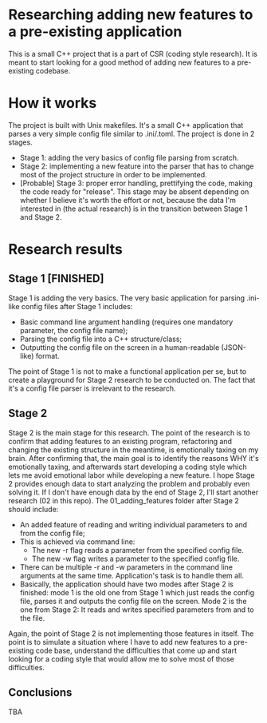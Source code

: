 # Researching adding new features to a pre-existing application
This is a small C++ project that is a part of CSR (coding style research).
It is meant to start looking for a good method of adding new features to a pre-existing codebase.

# How it works
The project is built with Unix makefiles. It's a small C++ application that parses a very simple config file similar to .ini/.toml. The project is done in 2 stages.
- Stage 1: adding the very basics of config file parsing from scratch.
- Stage 2: implementing a new feature into the parser that has to change most of the project structure in order to be implemented.
- [Probable] Stage 3: proper error handling, prettifying the code, making the code ready for "release". This stage may be absent depending on whether I believe it's worth the effort or not, because the data I'm interested in (the actual research) is in the transition between Stage 1 and Stage 2.

# Research results
## Stage 1 [FINISHED]

Stage 1 is adding the very basics. The very basic application for parsing .ini-like config files after Stage 1 includes:
- Basic command line argument handling (requires one mandatory parameter, the config file name);
- Parsing the config file into a C++ structure/class;
- Outputting the config file on the screen in a human-readable (JSON-like) format.

The point of Stage 1 is not to make a functional application per se, but to create a playground for Stage 2 research to be conducted on. The fact that it's a config file parser is irrelevant to the research.

## Stage 2

Stage 2 is the main stage for this research. The point of the research is to confirm that adding features to an existing program, refactoring and changing the existing structure in the meantime, is emotionally taxing on my brain. After confirming that, the main goal is to identify the reasons WHY it's emotionally taxing, and afterwards start developing a coding style which lets me avoid emotional labor while developing a new feature. I hope Stage 2 provides enough data to start analyzing the problem and probably even solving it. If I don't have enough data by the end of Stage 2, I'll start another research (02 in this repo). The 01_adding_features folder after Stage 2 should include:
- An added feature of reading and writing individual parameters to and from the config file;
- This is achieved via command line:
  - The new -r flag reads a parameter from the specified config file.
  - The new -w flag writes a parameter to the specified config file.
- There can be multiple -r and -w parameters in the command line arguments at the same time. Application's task is to handle them all.
- Basically, the application should have two modes after Stage 2 is finished: mode 1 is the old one from Stage 1 which just reads the config file, parses it and outputs the config file on the screen. Mode 2 is the one from Stage 2: It reads and writes specified parameters from and to the file.

Again, the point of Stage 2 is not implementing those features in itself. The point is to simulate a situation where I have to add new features to a pre-existing code base, understand the difficulties that come up and start looking for a coding style that would allow me to solve most of those difficulties.

## Conclusions
TBA